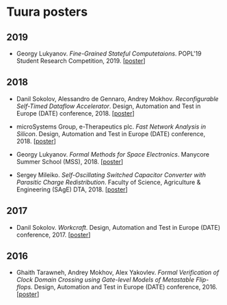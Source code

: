 # Tuura posters

## 2019

* Georgy Lukyanov. _Fine-Grained Stateful Computetaions_. POPL'19 Student Research Competition, 2019. [[poster](https://github.com/tuura/posters/blob/master/popl19src_fine-grained-state.pdf)]

## 2018

* Danil Sokolov, Alessandro de Gennaro, Andrey Mokhov. _Reconfigurable Self-Timed Dataflow Accelerator_. Design, Automation and Test in Europe (DATE) conference, 2018.
[[poster](https://github.com/tuura/posters/blob/master/date18-dfs.pdf)]

* microSystems Group, e-Therapeutics plc. _Fast Network Analysis in Silicon_. Design, Automation and Test in Europe (DATE) conference, 2018.
[[poster](https://github.com/tuura/posters/blob/master/date18-fantasi.pdf)]

* Georgy Lukyanov. _Formal Methods for Space Electronics_. Manycore Summer School (MSS), 2018.
[[poster](https://github.com/tuura/posters/blob/master/MSS18-formal_methods.pdf)]

* Sergey Mileiko. _Self-Oscillating Switched Capacitor Converter with Parasitic Charge Redistribution_. Faculty of Science, Agriculture & Engineering (SAgE) DTA, 2018.
[[poster](https://github.com/tuura/posters/blob/master/SAGE_DTA18-sw_cap.pdf)]

## 2017

* Danil Sokolov. _Workcraft_. Design, Automation and Test in Europe (DATE) conference, 2017.
[[poster](https://github.com/tuura/posters/blob/master/date17-workcraft.pdf)]

## 2016

* Ghaith Tarawneh, Andrey Mokhov, Alex Yakovlev. _Formal Verification of Clock Domain Crossing using Gate-level Models of Metastable Flip-flops._ Design, Automation and Test in Europe (DATE) conference, 2016.
[[poster](https://github.com/tuura/posters/blob/master/date16-xprova.pdf)]
